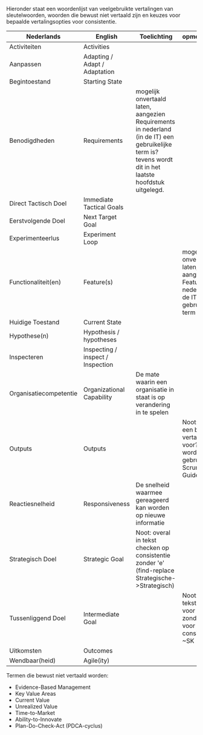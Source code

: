 Hieronder staat een woordenlijst van veelgebruikte vertalingen van sleutelwoorden, woorden die bewust niet vertaald zijn en keuzes voor bepaalde vertalingsopties voor consistentie.

| Nederlands | English | Toelichting | opmerkingen |
| - | - | - | - |
| Activiteiten | Activities ||
| Aanpassen | Adapting / Adapt / Adaptation ||
| Begintoestand | Starting State ||
| Benodigdheden | Requirements | mogelijk onvertaald laten, aangezien Requirements in nederland (in de IT) een gebruikelijke term is? tevens wordt dit in het laatste hoofdstuk uitgelegd. |
| Direct Tactisch Doel | Immediate Tactical Goals ||
| Eerstvolgende Doel | Next Target Goal ||
| Experimenteerlus | Experiment Loop | | |
| Functionaliteit(en) | Feature(s) || mogelijk onvertaald laten, aangezien Features in nederland (in de IT) een gebruikelijke term is?|
| Huidige Toestand | Current State | |
| Hypothese(n) | Hypothesis / hypotheses ||
| Inspecteren | Inspecting / inspect / Inspection ||
| Organisatiecompetentie | Organizational Capability | De mate waarin een organisatie in staat is op verandering in te spelen | |
| Outputs | Outputs | | Noot: is hier een betere nl vertaling voor? wat wordt gebruikt in de Scrum Guide? |
| Reactiesnelheid | Responsiveness | De snelheid waarmee gereageerd kan worden op nieuwe informatie | |
| Strategisch Doel | Strategic Goal | Noot: overal in tekst checken op consistentie zonder 'e' (find-replace Strategische->Strategisch)|
| Tussenliggend Doel | Intermediate Goal || Noot: in de tekst kiezen voor gebruik zonder ‘e’ voor consistentie! ~SK |
| Uitkomsten | Outcomes ||
| Wendbaar(heid) | Agile(ity) | |

Termen die bewust niet vertaald worden:

- Evidence-Based Management
- Key Value Areas
- Current Value
- Unrealized Value
- Time-to-Market
- Ability-to-Innovate
- Plan-Do-Check-Act (PDCA-cyclus)
